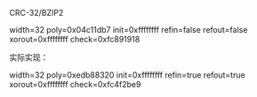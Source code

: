 CRC-32/BZIP2

width=32 poly=0x04c11db7 init=0xffffffff refin=false refout=false xorout=0xffffffff check=0xfc891918



实际实现：

width=32 poly=0xedb88320 init=0xffffffff refin=true refout=true xorout=0xffffffff check=0xfc4f2be9